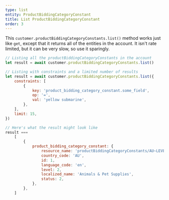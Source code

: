 ```yaml
---
type: list
entity: ProductBiddingCategoryConstant
title: List ProductBiddingCategoryConstant
order: 3
---
```


This `customer.productBiddingCategoryConstants.list()` method works just like `get`, except that it returns all of the entities in the account. It isn't rate limited, but it can be very slow, so use it sparingly.

```javascript
// Listing all the productBiddingCategoryConstants in the account
let result = await customer.productBiddingCategoryConstants.list()

// Listing with constraints and a limited number of results
let result = await customer.productBiddingCategoryConstants.list({
    constraints: [
        {
            key: 'product_bidding_category_constant.some_field',
            op: '=',
            val: 'yellow submarine',
        },
    ],
    limit: 15,
})

// Here's what the result might look like
result ===
    [
        {
            product_bidding_category_constant: {
                resource_name: 'productBiddingCategoryConstants/AU~LEVEL1~1',
                country_code: 'AU',
                id: 1,
                language_code: 'en',
                level: 2,
                localized_name: 'Animals & Pet Supplies',
                status: 2,
            },
        },
    ]
```
